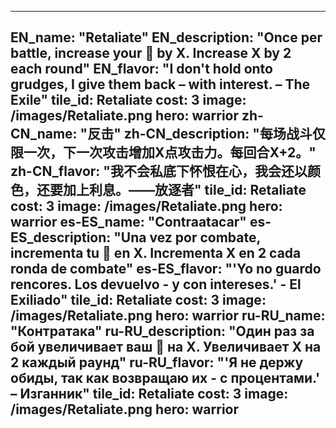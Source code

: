 ---

EN_name: "Retaliate"
EN_description: "Once per battle, increase your 🔸 by X. Increase X by 2 each round"
EN_flavor: "I don't hold onto grudges, I give them back – with interest. – The Exile"
tile_id: Retaliate
cost: 3
image: /images/Retaliate.png
hero: warrior
zh-CN_name: "反击"
zh-CN_description: "每场战斗仅限一次，下一次攻击增加X点攻击力。每回合X+2。"
zh-CN_flavor: "我不会私底下怀恨在心，我会还以颜色，还要加上利息。——放逐者"
tile_id: Retaliate
cost: 3
image: /images/Retaliate.png
hero: warrior
es-ES_name: "Contraatacar"
es-ES_description: "Una vez por combate, incrementa tu 🔸 en X. Incrementa X en 2 cada ronda de combate"
es-ES_flavor: "'Yo no guardo rencores. Los devuelvo - y con intereses.' - El Exiliado"
tile_id: Retaliate
cost: 3
image: /images/Retaliate.png
hero: warrior
ru-RU_name: "Контратака"
ru-RU_description: "Один раз за бой увеличивает ваш 🔸 на X. Увеличивает X на 2 каждый раунд"
ru-RU_flavor: "'Я не держу обиды, так как возвращаю их - с процентами.' – Изганник"
tile_id: Retaliate
cost: 3
image: /images/Retaliate.png
hero: warrior
---